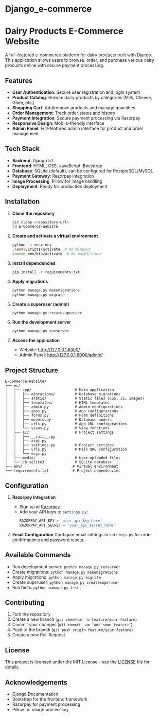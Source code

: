 ﻿# Django_e-commerce

# Dairy Products E-Commerce Website

A full-featured e-commerce platform for dairy products built with Django. This application allows users to browse, order, and purchase various dairy products online with secure payment processing.

## Features

- **User Authentication**: Secure user registration and login system
- **Product Catalog**: Browse dairy products by categories (Milk, Cheese, Ghee, etc.)
- **Shopping Cart**: Add/remove products and manage quantities
- **Order Management**: Track order status and history
- **Payment Integration**: Secure payment processing via Razorpay
- **Responsive Design**: Mobile-friendly interface
- **Admin Panel**: Full-featured admin interface for product and order management

## Tech Stack

- **Backend**: Django 5.1
- **Frontend**: HTML, CSS, JavaScript, Bootstrap
- **Database**: SQLite (default), can be configured for PostgreSQL/MySQL
- **Payment Gateway**: Razorpay integration
- **Image Processing**: Pillow for image handling
- **Deployment**: Ready for production deployment

## Installation

1. **Clone the repository**
   ```bash
   git clone <repository-url>
   cd E-Commerce-Website
   ```

2. **Create and activate a virtual environment**
   ```bash
   python -m venv env
   .\env\Scripts\activate  # On Windows
   source env/bin/activate  # On macOS/Linux
   ```

3. **Install dependencies**
   ```bash
   pip install -r requirements.txt
   ```

4. **Apply migrations**
   ```bash
   python manage.py makemigrations
   python manage.py migrate
   ```

5. **Create a superuser (admin)**
   ```bash
   python manage.py createsuperuser
   ```

6. **Run the development server**
   ```bash
   python manage.py runserver
   ```

7. **Access the application**
   - Website: http://127.0.0.1:8000/
   - Admin Panel: http://127.0.0.1:8000/admin/

## Project Structure

```
E-Commerce-Website/
├── ec/
│   ├── app/                    # Main application
│   │   ├── migrations/         # Database migrations
│   │   ├── static/             # Static files (CSS, JS, images)
│   │   ├── templates/          # HTML templates
│   │   ├── admin.py            # Admin configurations
│   │   ├── apps.py             # App configurations
│   │   ├── forms.py            # Form definitions
│   │   ├── models.py           # Database models
│   │   ├── urls.py             # App URL configurations
│   │   └── views.py            # View functions
│   ├── ec/                     # Project settings
│   │   ├── __init__.py
│   │   ├── asgi.py
│   │   ├── settings.py         # Project settings
│   │   ├── urls.py             # Main URL configuration
│   │   └── wsgi.py
│   ├── media/                  # User-uploaded files
│   └── db.sqlite3              # SQLite database
├── env/                       # Virtual environment
└── requirements.txt           # Project dependencies
```

## Configuration

1. **Razorpay Integration**
   - Sign up at [Razorpay](https://razorpay.com/)
   - Add your API keys to `settings.py`:
     ```python
     RAZORPAY_API_KEY = 'your_api_key_here'
     RAZORPAY_API_SECRET = 'your_api_secret_here'
     ```

2. **Email Configuration**
   Configure email settings in `settings.py` for order confirmations and password resets.

## Available Commands

- Run development server: `python manage.py runserver`
- Create migrations: `python manage.py makemigrations`
- Apply migrations: `python manage.py migrate`
- Create superuser: `python manage.py createsuperuser`
- Run tests: `python manage.py test`

## Contributing

1. Fork the repository
2. Create a new branch (`git checkout -b feature/your-feature`)
3. Commit your changes (`git commit -am 'Add some feature'`)
4. Push to the branch (`git push origin feature/your-feature`)
5. Create a new Pull Request

## License

This project is licensed under the MIT License - see the [LICENSE](LICENSE) file for details.

## Acknowledgements

- Django Documentation
- Bootstrap for the frontend framework
- Razorpay for payment processing
- Pillow for image processing
